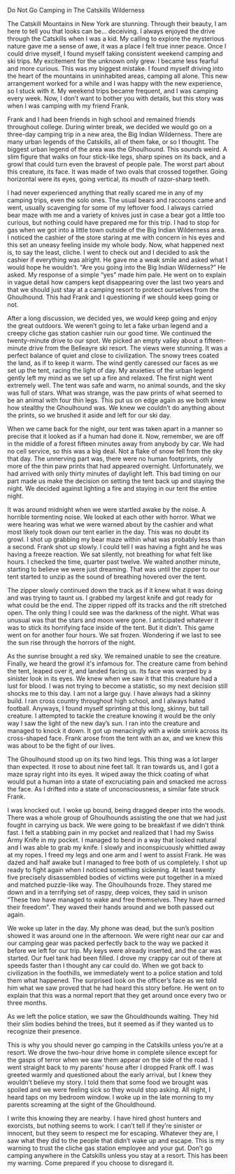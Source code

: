  

Do Not Go Camping in The Catskills Wilderness 

The Catskill Mountains in New York are stunning. Through their beauty, I am here to tell you that looks can be... deceiving. I always enjoyed the drive through the Catskills when I was a kid. My calling to explore the mysterious nature gave me a sense of awe, it was a place I felt true inner peace. Once I could drive myself, I found myself taking consistent weekend camping and ski trips. My excitement for the unknown only grew. I became less fearful and more curious. This was my biggest mistake. I found myself driving into the heart of the mountains in uninhabited areas, camping all alone. This new arrangement worked for a while and I was happy with the new experience, so I stuck with it. My weekend trips became frequent, and I was camping every week. Now, I don’t want to bother you with details, but this story was when I was camping with my friend Frank. 

Frank and I had been friends in high school and remained friends throughout college. During winter break, we decided we would go on a three-day camping trip in a new area, the Big Indian Wilderness. There are many urban legends of the Catskills, all of them fake, or so I thought. The biggest urban legend of the area was the Ghoulhound. This sounds weird. A slim figure that walks on four stick-like legs, sharp spines on its back, and a growl that could turn even the bravest of people pale. The worst part about this creature, its face. It was made of two ovals that crossed together. Going horizontal were its eyes, going vertical, its mouth of razor-sharp teeth. 

I had never experienced anything that really scared me in any of my camping trips, even the solo ones. The usual bears and raccoons came and went, usually scavenging for some of my leftover food. I always carried bear maze with me and a variety of knives just in case a bear got a little too curious, but nothing could have prepared me for this trip. I had to stop for gas when we got into a little town outside of the Big Indian Wilderness area. I noticed the cashier of the store staring at me with concern in his eyes and this set an uneasy feeling inside my whole body. Now, what happened next is, to say the least, cliche. I went to check out and I decided to ask the cashier if everything was alright. He gave me a weak smile and asked what I would hope he wouldn't. “Are you going into the Big Indian Wilderness?” He asked. My response of a simple “yes” made him pale. He went on to explain in vague detail how campers kept disappearing over the last two years and that we should just stay at a camping resort to protect ourselves from the Ghoulhound. This had Frank and I questioning if we should keep going or not.

After a long discussion, we decided yes, we would keep going and enjoy the great outdoors. We weren’t going to let a fake urban legend and a creepy cliche gas station cashier ruin our good time. We continued the twenty-minute drive to our spot. We picked an empty valley about a fifteen-minute drive from the Belleayre ski resort. The views were stunning. It was a perfect balance of quiet and close to civilization. The snowy trees coated the land, as if to keep it warm. The wind gently caressed our faces as we set up the tent, racing the light of day. My anxieties of the urban legend gently left my mind as we set up a fire and relaxed. The first night went extremely well. The tent was safe and warm, no animal sounds, and the sky was full of stars. What was strange, was the paw prints of what seemed to be an animal with four thin legs. This put us on edge again as we both knew how stealthy the Ghoulhound was. We knew we couldn’t do anything about the prints, so we brushed it aside and left for our ski day. 

When we came back for the night, our tent was taken apart in a manner so precise that it looked as if a human had done it. Now, remember, we are off in the middle of a forest fifteen minutes away from anybody by car. We had no cell service, so this was a big deal. Not a flake of snow fell from the sky that day. The unnerving part was, there were no human footprints, only more of the thin paw prints that had appeared overnight. Unfortunately, we had arrived with only thirty minutes of daylight left. This bad timing on our part made us make the decision on setting the tent back up and staying the night. We decided against lighting a fire and staying in our tent the entire night. 

It was around midnight when we were startled awake by the noise. A horrible tormenting noise. We looked at each other with horror. What we were hearing was what we were warned about by the cashier and what most likely took down our tent earlier in the day. This was no doubt its growl. I shot up grabbing my bear maze within what was probably less than a second. Frank shot up slowly. I could tell I was having a fight and he was having a freeze reaction. We sat silently, not breathing for what felt like hours. I checked the time, quarter past twelve. We waited another minute, starting to believe we were just dreaming. That was until the zipper to our tent started to unzip as the sound of breathing hovered over the tent. 

The zipper slowly continued down the track as if it knew what it was doing and was trying to taunt us. I grabbed my largest knife and got ready for what could be the end. The zipper ripped off its tracks and the rift stretched open. The only thing I could see was the darkness of the night. What was unusual was that the stars and moon were gone. I anticipated whatever it was to stick its horrifying face inside of the tent. But it didn’t. This game went on for another four hours. We sat frozen. Wondering if we last to see the sun rise through the horrors of the night. 

As the sunrise brought a red sky. We remained unable to see the creature. Finally, we heard the growl it's infamous for. The creature came from behind the tent, leaped over it, and landed facing us. Its face was warped by a sinister look in its eyes. We knew when we saw it that this creature had a lust for blood. I was not trying to become a statistic, so my next decision still shocks me to this day. I am not a large guy. I have always had a skinny build. I ran cross country throughout high school, and I always hated football. Anyways, I found myself sprinting at this long, skinny, but tall creature. I attempted to tackle the creature knowing it would be the only way I saw the light of the new day’s sun. I ran into the creature and managed to knock it down. It got up menacingly with a wide smirk across its cross-shaped face. Frank arose from the tent with an ax, and we knew this was about to be the fight of our lives. 

The Ghoulhound stood up on its two hind legs. This thing was a lot larger than expected. It rose to about nine feet tall. It ran towards us, and I got a maze spray right into its eyes. It wiped away the thick coating of what would put a human into a state of excruciating pain and smacked me across the face. As I drifted into a state of unconsciousness, a similar fate struck Frank.

I was knocked out. I woke up bound, being dragged deeper into the woods. There was a whole group of Ghoulhounds assisting the one that we had just fought in carrying us back. We were going to be breakfast if we didn’t think fast. I felt a stabbing pain in my pocket and realized that I had my Swiss Army Knife in my pocket. I managed to bend in a way that looked natural and I was able to grab my knife. I slowly and inconspicuously whittled away at my ropes. I freed my legs and one arm and I went to assist Frank. He was dazed and half awake but I managed to free both of us completely. I shot up ready to fight again when I noticed something sickening. At least twenty five precisely disassembled bodies of victims were put together in a mixed and matched puzzle-like way. The Ghoulhounds froze. They stared me down and in a terrifying set of raspy, deep voices, they said in unison “These two have managed to wake and free themselves. They have earned their freedom”. They waved their hands around and we both passed out again. 

We woke up later in the day. My phone was dead, but the sun’s position showed it was around one in the afternoon. We were right near our car and our camping gear was packed perfectly back to the way we packed it before we left for our trip. My keys were already inserted, and the car was started. Our fuel tank had been filled. I drove my crappy car out of there at speeds faster than I thought any car could do. When we got back to civilization in the foothills, we immediately went to a police station and told them what happened. The surprised look on the officer’s face as we told him what we saw proved that he had heard this story before. He went on to explain that this was a normal report that they get around once every two or three months. 

As we left the police station, we saw the Ghouldhounds waiting. They hid their slim bodies behind the trees, but it seemed as if they wanted us to recognize their presence. 

This is why you should never go camping in the Catskills unless you’re at a resort. We drove the two-hour drive home in complete silence except for the gasps of terror when we saw them appear on the side of the road. I went straight back to my parents' house after I dropped Frank off. I was greeted warmly and questioned about the early arrival, but I knew they wouldn’t believe my story. I told them that some food we brought was spoiled and we were feeling sick so they would stop asking. All night, I heard taps on my bedroom window. I woke up in the late morning to my parents screaming at the sight of the Ghouldhound. 

I write this knowing they are nearby. I have hired ghost hunters and exorcists, but nothing seems to work. I can’t tell if they’re sinister or innocent, but they seem to respect me for escaping. Whatever they are, I saw what they did to the people that didn’t wake up and escape. This is my warning to trust the cliche gas station employee and your gut. Don’t go camping anywhere in the Catskills unless you stay at a resort. This has been my warning. Come prepared if you choose to disregard it.